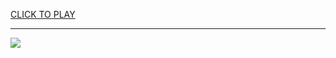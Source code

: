 
<a href="https://premium76.site?title=nba_games_unblocked_games&ref=13M">CLICK TO PLAY</a></h3>
<hr>

<a href="https://premium76.site?title=nba_games_unblocked_games&ref=13M"><img src="https://clearcache.store/games.png"></a>


